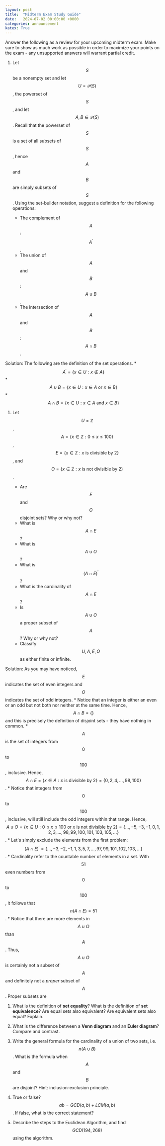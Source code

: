 ```yaml
---
layout: post
title:  "Midterm Exam Study Guide"
date:   2024-07-02 00:00:00 +0000
categories: announcement
katex: True
---
```


Answer the following as a review for your upcoming midterm exam. Make sure to show as much work as possible in order to maximize your points on the exam - any unsupported answers will warrant partial credit.

1. Let $$S$$ be a nonempty set and let $$U = \mathcal{P}(S)$$, the powerset of $$S$$, and let $$A, B \in \mathcal{P}(S)$$. Recall that the powerset of $$S$$ is a set of all subsets of $$S$$, hence $$A$$ and $$B$$ are simply subsets of $$S$$. Using the set-builder notation, suggest a definition for the following operations:

    * The complement of $$A$$: $$A^{\prime}$$. 
    * The union of $$A$$ and $$B$$: $$A \cup B$$.
    * The intersection of $$A$$ and $$B$$: $$A \cap B$$.

  Solution: The following are the definition of the set operations.
    * $$A^{\prime} = \{x \in U : x \not \in A\}$$
    * $$A \cup B = \{x \in U: x \in A \text{ or } x \in B\}$$
    * $$A \cap B = \{x \in U: x \in A \text{ and } x \in B\}$$

1. Let $$U = \mathbb{Z}$$, $$A = \{x \in \mathbb{Z} : 0 \leq x \leq 100\}$$, $$E = \{x \in \mathbb{Z} : x \text { is divisible by } 2\}$$, and $$O = \{x \in \mathbb{Z} : x \text { is not divisible by } 2\}$$.

    * Are $$E$$ and $$O$$ disjoint sets? Why or why not?
    * What is $$A \cap E$$?
    * What is $$A \cup O$$?
    * What is $$(A \cap E)^{\prime}$$?
    * What is the cardinality of $$A \cap E$$?
    * Is $$A \cup O$$ a proper subset of $$A$$? Why or why not?
    * Classify $$U,A,E,O$$ as either finite or infinite.

  Solution: As you may have noticed, $$E$$ indicates the set of even integers and $$O$$ indicates the set of odd integers.
    * Notice that an integer is either an even or an odd but not both nor neither at the same time. Hence, $$A \cap B = \{\}$$ and this is precisely the definition of disjoint sets - they have nothing in common.
    * $$A$$ is the set of integers from $$0$$ to $$100$$, inclusive. Hence, $$A \cap E = \{x \in A : x \text{ is divisible by } 2\} = \{0,2,4,...,98,100\}$$.
    * Notice that integers from $$0$$ to $$100$$, inclusive, will still include the odd integers within that range. Hence, $$A \cup O = \{x \in U : 0 \leq x \leq 100 \text{ or } x \text{ is not divisible by } 2\} = \{...,-5,-3,-1,0,1,2,3,...,98,99,100,101,103,105,...\}$$.
    * Let's simply exclude the elements from the first problem: $$(A \cap E)^{\prime} = \{...,-3,-2,-1,1,3,5,7,...,97,99,101,102,103,...\}$$.
    * Cardinality refer to the countable number of elements in a set. With $$51$$ even numbers from $$0$$ to $$100$$, it follows that $$n(A \cap E) = 51$$. 
    * Notice that there are more elements in $$A \cup O$$ than $$A$$. Thus, $$A \cup O$$ is certainly not a subset of $$A$$ and definitely not a _proper_ subset of $$A$$. Proper subsets are 

1. What is the definition of **set equality**? What is the definition of **set equivalence**? Are equal sets also equivalent? Are equivalent sets also equal? Explain.

1. What is the difference between a **Venn diagram** and an **Euler diagram**? Compare and contrast.

1. Write the general formula for the cardinality of a union of two sets, i.e. $$n(A \cup B)$$. What is the formula when $$A$$ and $$B$$ are disjoint? Hint: inclusion-exclusion principle.

1. True or false? $$ab = GCD(a,b) + LCM(a,b)$$. If false, what is the correct statement?

1. Describe the steps to the Euclidean Algorithm, and find $$GCD(194, 268)$$ using the algorithm. 